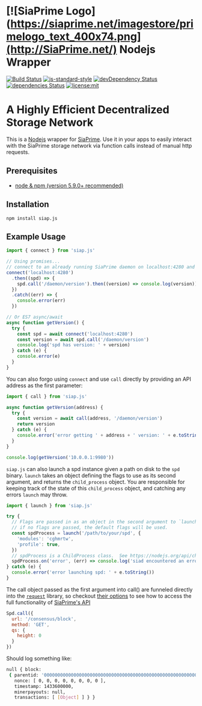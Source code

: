 # [![SiaPrime Logo](https://siaprime.net/imagestore/primelogo_text_400x74.png](http://SiaPrime.net/) Nodejs Wrapper

[![Build Status](https://api.travis-ci.org/420coupe/Nodejs-SiaPrime.svg?branch=master)](https://travis-ci.org/420coupe/Nodejs-SiaPrime)
[![js-standard-style](https://img.shields.io/badge/code%20style-standard-brightgreen.svg)](http://standardjs.com/)
[![devDependency Status](https://david-dm.org/420coupe/Nodejs-Siaprime/dev-status.svg)](https://david-dm.org/420coupe/Nodejs-SiaPrime#info=devDependencies)
[![dependencies Status](https://david-dm.org/420coupe/Nodejs-SiaPrime.svg)](https://david-dm.org/420coupe/Nodejs-SiaPrime#info=dependencies)
[![license:mit](https://img.shields.io/badge/license-mit-blue.svg)](https://opensource.org/licenses/MIT)

# A Highly Efficient Decentralized Storage Network

This is a [Nodejs](https://nodejs.org/) wrapper for
[SiaPrime](https://gitlab.com/SiaPrime/Sia). Use it in your apps to easily
interact with the SiaPrime storage network via function calls instead of manual http
requests.

## Prerequisites

- [node & npm (version 5.9.0+ recommended)](https://nodejs.org/download/)

## Installation

```
npm install siap.js
```

## Example Usage

```js
import { connect } from 'siap.js'

// Using promises...
// connect to an already running SiaPrime daemon on localhost:4280 and print its version
connect('localhost:4280')
  .then((spd) => {
    spd.call('/daemon/version').then((version) => console.log(version))
  })
  .catch((err) => {
    console.error(err)
  })

// Or ES7 async/await
async function getVersion() {
  try {
    const spd = await connect('localhost:4280')
    const version = await spd.call('/daemon/version')
    console.log('spd has version: ' + version)
  } catch (e) {
    console.error(e)
  }
}

```
You can also forgo using `connect` and use `call` directly by providing an API address as the first parameter:

```js
import { call } from 'siap.js'

async function getVersion(address) {
  try {
    const version = await call(address, '/daemon/version')
    return version
  } catch (e) {
    console.error('error getting ' + address + ' version: ' + e.toString())
  }
}

console.log(getVersion('10.0.0.1:9980'))
```

`siap.js` can also launch a spd instance given a path on disk to the `spd` binary.  `launch` takes an object defining the flags to use as its second argument, and returns the `child_process` object.  You are responsible for keeping track of the state of this `child_process` object, and catching any errors `launch` may throw.

```js
import { launch } from 'siap.js'

try {
  // Flags are passed in as an object in the second argument to `launch`.
  // if no flags are passed, the default flags will be used.
  const spdProcess = launch('/path/to/your/spd', {
    'modules': 'cghmrtw',
    'profile': true,
  })
  // spdProcess is a ChildProcess class.  See https://nodejs.org/api/child_process.html#child_process_class_childprocess for more information on what you can do with it.
  spdProcess.on('error', (err) => console.log('siad encountered an error ' + err))
} catch (e) {
  console.error('error launching spd: ' + e.toString())
}
```

The call object passed as the first argument into call() are funneled directly
into the [`request`](https://github.com/request/request) library, so checkout
[their options](https://github.com/request/request#requestoptions-callback) to
see how to access the full functionality of [SiaPrime's
API](https://gitlab.com/SiaPrime/Sia/blob/master/doc/API.md)

```js
Spd.call({
  url: '/consensus/block',
  method: 'GET',
  qs: {
    height: 0
  }
})
```

Should log something like:

```bash
null { block:
 { parentid: '0000000000000000000000000000000000000000000000000000000000000000',
   nonce: [ 0, 0, 0, 0, 0, 0, 0, 0 ],
   timestamp: 1433600000,
   minerpayouts: null,
   transactions: [ [Object] ] } }
```
